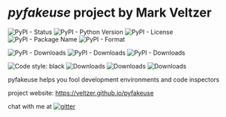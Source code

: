 
# *pyfakeuse* project by Mark Veltzer

![PyPI - Status](https://img.shields.io/pypi/status/pyfakeuse)
![PyPI - Python Version](https://img.shields.io/pypi/pyversions/pyfakeuse)
![PyPI - License](https://img.shields.io/pypi/l/pyfakeuse)
![PyPI - Package Name](https://img.shields.io/pypi/v/pyfakeuse)
![PyPI - Format](https://img.shields.io/pypi/format/pyfakeuse)

![PyPI - Downloads](https://img.shields.io/pypi/dd/pyfakeuse)
![PyPI - Downloads](https://img.shields.io/pypi/dw/pyfakeuse)
![PyPI - Downloads](https://img.shields.io/pypi/dm/pyfakeuse)

![Code style: black](https://img.shields.io/badge/code%20style-black-000000.svg)
![Downloads](https://pepy.tech/badge/pyfakeuse)
![Downloads](https://pepy.tech/badge/pyfakeuse/month)
![Downloads](https://pepy.tech/badge/pyfakeuse/week)



pyfakeuse helps you fool development environments and code inspectors

project website: <https://veltzer.github.io/pyfakeuse>

chat with me at [![gitter](https://badges.gitter.im/Join%20Chat.svg)](https://gitter.im/veltzer/mark.veltzer)


